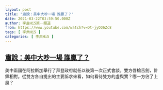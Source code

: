 ```yaml
---
layout: post
title: "肅說：美中大吵一場 誰贏了？"
date: 2021-03-22T03:59:50.000Z
author: 李肅Hi5第一頻道
from: https://www.youtube.com/watch?v=Dt-jyOQ6Zc8
tags: [ 李肃Hi5 ]
categories: [ 李肃Hi5 ]
---
```

<!--1616385590000-->
[肅說：美中大吵一場 誰贏了？](https://www.youtube.com/watch?v=Dt-jyOQ6Zc8)
------

<div>
美中兩國在阿拉斯加舉行了拜登政府就任以後第一次正式會談。雙方唇槍舌劍，針鋒相對。從雙方各自提出的主要訴求來看，如何看待雙方的虛與實？哪一方佔了上風？
</div>
